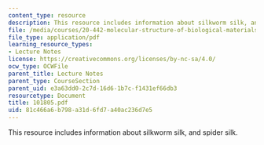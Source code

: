 ```yaml
---
content_type: resource
description: This resource includes information about silkworm silk, and spider silk.
file: /media/courses/20-442-molecular-structure-of-biological-materials-be-442-fall-2005/81c466a6b798a31d6fd7a40ac236d7e5_101805.pdf
file_type: application/pdf
learning_resource_types:
- Lecture Notes
license: https://creativecommons.org/licenses/by-nc-sa/4.0/
ocw_type: OCWFile
parent_title: Lecture Notes
parent_type: CourseSection
parent_uid: e3a63dd0-2c7d-16d6-1b7c-f1431ef66db3
resourcetype: Document
title: 101805.pdf
uid: 81c466a6-b798-a31d-6fd7-a40ac236d7e5
---
```

This resource includes information about silkworm silk, and spider silk.